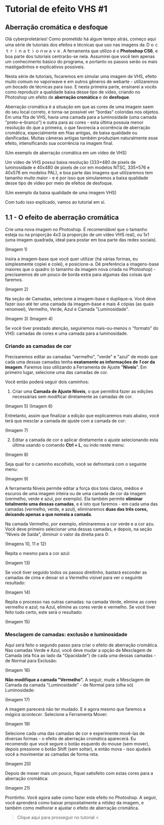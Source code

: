 # Tutorial de efeito VHS #1
## Aberração cromática e desfoque
Olá cyberproletáries! Como prometido há algum tempo atrás, começo aqui uma série de tutoriais dos efeitos e técnicas que uso nas imagens da Ｄｏｃｔｒｉｎａｔｉｏｎｗａｖｅ. A ferramenta que utilizo é o **Photoshop CS6**, e boa parte dos tutoriais centrarão-se nela. Assumirei que você tem apenas um conhecimento básico do programa, e portanto os passos serão os mais mastigadinhos e explicativos possíveis.

Nesta série de tutoriais, focaremos em simular uma imagem de VHS, efeito muito comum no vaporwave e em outros gêneros de webarte - utilizaremos um bocado de técnicas para isso. E nesta primeira parte, ensinarei a vocês como reproduzir a qualidade baixa desse tipo de vídeo, criando no Photoshop um efeito de **aberração cromática** e de **desfoque**.

Aberração cromática é a situação em que as cores de uma imagem saem do seu local correto, e torna-se possível ver "bordas" coloridas nos objetos. Em uma fita de VHS, havia uma camada para a luminosidade (uma camada "preto-e-branco") e outra para as cores - esta última possuia menor resolução do que a primeira, o que favorecia a ocorrência de aberração cromática, especialmente em fitas antigas, de baixa qualidade ou danificadas. Muitas câmeras antigas também produziam naturalmente esse efeito, intensificando sua ocorrência na imagem final.

(Um exemplo de aberração cromática em um vídeo de VHS)

Um vídeo de VHS possui baixa resolução (333×480 de pixels de luminosidade e 40x480 de pixels de cor em modelos NTSC, 335×576 e 40x576 em modelos PAL), e boa parte das imagens que utilizaremos tem tamanho muito maior - e é por isso que simularemos a baixa qualidade desse tipo de vídeo por meio de efeitos de desfoque.

(Um exemplo da baixa qualidade de uma imagem VHS)

Com tudo isso explicado, vamos ao tutorial em si.

## 1.1 - O efeito de aberração cromática

Crie uma nova imagem no Photoshop. É recomendável que o tamanho esteja ou na proporção 4x3 (a proporção de um vídeo VHS real), ou 1x1 (uma imagem quadrada, ideal para postar em boa parte das redes sociais).

(Imagem 1)

Insira a imagem-base que você quer utilizar (há várias formas, eu simplesmente copiei e colei), e posicione-a. Dê preferência a imagens-base maiores que o quadro (o tamanho da imagem nova criada no Photoshop) - precisaremos de um pouco de borda extra para algumas das coisas que faremos.

(Imagem 2)

Na seção de Camadas, selecione a imagem-base e duplique-a. Você deve fazer isso até ter uma camada da imagem-base e mais 4 cópias (as quais renomeei), Vermelho, Verde, Azul e Camada "Luminosidade".

(Imagem 3)
(Imagem 4)

Se você tiver prestado atenção, seguiremos mais-ou-menos o "formato" do VHS: camadas de cores e uma camada para a luminosidade.

### Criando as camadas de cor

Precisaremos editar as camadas "vermelho", "verde" e "azul" de modo que cada uma dessas camadas tenha **exatamente as informações de *1* cor da imagem**. Faremos isso utilizando a Ferramenta de Ajuste "**Níveis**". Em primeiro lugar, selecione uma das camadas de cor.

Você então poderá seguir dois caminhos:

1. Criar uma **Camada de Ajuste Níveis**, o que permitirá fazer as edições necessárias sem modificar diretamente as camadas de cor.

(Imagem 5)
(Imagem 6)

Entretanto, assim que finalizar a edição que explicaremos mais abaixo, você terá que mesclar a camada de ajuste com a camada de cor:

(Imagem 7)

2. Editar a camada de cor e aplicar diretamente o ajuste selecionando esta última usando o comando **Ctrl + L**, ou indo neste menu:

(Imagem 8)

Seja qual for o caminho escolhido, você se defrontará com o seguinte menu:

(Imagem 9)

A ferramenta Níveis permite editar a força dos tons claros, médios e escuros de uma imagem inteira ou de uma camada de cor da imagem (vermelho, verde e azul, por exemplo). Ela também permite **eliminar totalmente uma dessas camadas**, e é isto que faremos - em cada uma das camadas (vermelho, verde, e azul), eliminaremos **duas das três cores, deixando apenas a que nomeia a camada**.

Na camada Vermelho, por exemplo, eliminaremos a cor verde e a cor azu. Você deve primeiro selecionar uma dessas camadas, e depois, na seção "Níveis de Saída", diminuir o valor da direita para 0:

(Imagens 10, 11 e 12)

Repita o mesmo para a cor azul:

(Imagem 13)

Se você tiver seguido todos os passos direitinho, bastará esconder as camadas de cima e deixar só a Vermelho visível para ver o seguinte resultado:

(Imagem 14)

Repita o processo nas outras camadas: na camada Verde, elimine as cores vermelho e azul; na Azul, elimine as cores verde e vermelho. Se você tiver feito tudo certo, este será o resultado:

(Imagem 15)

### Mesclagem de camadas: exclusão e luminosidade

Aqui será feito o segundo passo para criar o efeito de aberração cromática. Nas camadas Verde e Azul, você deve mudar a opção de Mesclagem de Camada (ela fica ao lado da "Opacidade") de cada uma dessas camadas - de Normal para Exclusão:

(Imagem 16)

**Não modifique a camada "Vermelho".** A seguir, mude a Mesclagem de Camada da camada "Luminosidade" - de Normal para (olha só) Luminosidade:

(Imagem 17)

A imagem parecerá não ter mudado. E é agora mesmo que faremos a *mágica acontecer*. Selecione a Ferramenta Mover:

(Imagem 19)

Selecione cada uma das camadas de cor e experimente movê-las de diversas formas - o efeito de aberração cromática aparecerá. Eu recomendo que você segure o botão esquerdo do mouse (sem mover), depois pressione o botão Shift (sem soltar), e então mova - isso ajudará você a movimentar as camadas de forma reta.

(Imagem 20)

Depois de mexer mais um pouco, fiquei satisfeito com estas cores para a aberração cromática:

(Imagem 21)

Prontinho. Você agora sabe como fazer este efeito no Photoshop. A seguir, você aprenderá como baixar propositalmente a nitidez da imagem, e também como melhorar e ajustar o efeito de aberração cromática.

> Clique aqui para prosseguir no tutorial <
